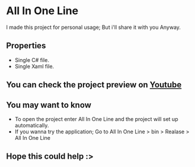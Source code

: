 # All In One Line
I made this project for personal usage; But i'll share it with you Anyway.

## Properties
* Single C# file.
* Single Xaml file.

## You can check the project preview on [Youtube](https://www.youtube.com/watch?v=nTsQ89yzvYg)

## You may want to know
* To open the project enter All In One Line and the project will set up automatically.
* If you wanna try the application; Go to All In One Line > bin > Realase > All In One Line

## Hope this could help :>
